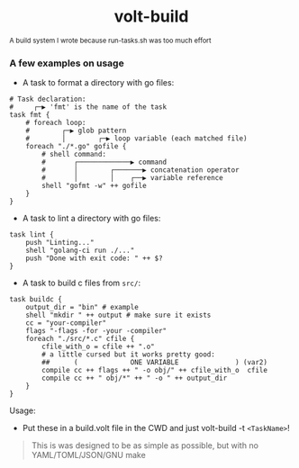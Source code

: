 <h1 align="center"> volt-build </h1> 
<small>A build system I wrote because run-tasks.sh was too much effort</small> 

<h3 align="left">A few examples on usage</h1>

- A task to format a directory with go files: 
```task
# Task declaration:
#     ┌─▶ 'fmt' is the name of the task
task fmt {
    # foreach loop:
    #        ┌─▶ glob pattern
    #        │        ┌─▶ loop variable (each matched file)
    foreach "./*.go" gofile {
        # shell command:
        #       ┌─────────────▶ command
        #       │        ┌───────▶ concatenation operator
        #       │        │    ┌──▶ variable reference
        shell "gofmt -w" ++ gofile
    }
}
```

- A task to lint a directory with go files: 
```task 
task lint {
    push "Linting..." 
    shell "golang-ci run ./..." 
    push "Done with exit code: " ++ $? 
}
```

- A task to build c files from `src/`: 
```task
task buildc {
    output_dir = "bin" # example 
    shell "mkdir " ++ output # make sure it exists 
    cc = "your-compiler" 
    flags "-flags -for -your -compiler" 
    foreach "./src/*.c" cfile {
        cfile_with_o = cfile ++ ".o" 
        # a little cursed but it works pretty good: 
        ##      (             ONE VARIABLE              ) (var2) 
        compile cc ++ flags ++ " -o obj/" ++ cfile_with_o  cfile
        compile cc ++ " obj/*" ++ " -o " ++ output_dir
    }
}
```

Usage: 

- Put these in a build.volt file in the CWD and just volt-build -t `<TaskName>`! 


> This is was designed to be as simple as possible, but with no YAML/TOML/JSON/GNU make 
